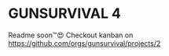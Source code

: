 # GUNSURVIVAL 4

Readme soon™️😍
Checkout kanban on <https://github.com/orgs/gunsurvival/projects/2>
